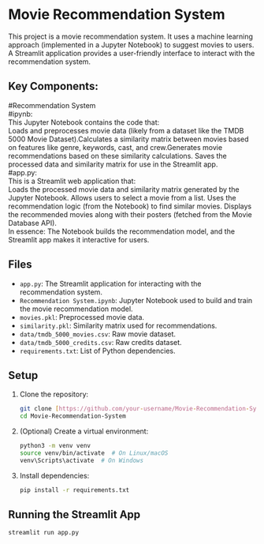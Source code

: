 # Movie Recommendation System

This project is a movie recommendation system. 
It uses a machine learning approach (implemented in a Jupyter Notebook) to suggest movies to users. <br>
A Streamlit application provides a user-friendly interface to interact with the recommendation system. <br>

## Key Components:

#Recommendation System <br>
#ipynb: <br> 
This Jupyter Notebook contains the code that:<br>
Loads and preprocesses movie data (likely from a dataset like the TMDB 5000 Movie Dataset).Calculates a similarity matrix between movies based on features like genre, keywords, cast, and crew.Generates movie recommendations based on these similarity calculations.
Saves the processed data and similarity matrix for use in the Streamlit app. <br>
#app.py:<br>
This is a Streamlit web application that: <br>
Loads the processed movie data and similarity matrix generated by the Jupyter Notebook.
Allows users to select a movie from a list.
Uses the recommendation logic (from the Notebook) to find similar movies.
Displays the recommended movies along with their posters (fetched from the Movie Database API). <br>
In essence: The Notebook builds the recommendation model, and the Streamlit app makes it interactive for users.
## Files

* `app.py`:  The Streamlit application for interacting with the recommendation system.
* `Recommendation System.ipynb`: Jupyter Notebook used to build and train the movie recommendation model.
* `movies.pkl`:  Preprocessed movie data.
* `similarity.pkl`:  Similarity matrix used for recommendations.
* `data/tmdb_5000_movies.csv`:  Raw movie dataset.
* `data/tmdb_5000_credits.csv`: Raw credits dataset.
* `requirements.txt`:  List of Python dependencies.

## Setup

1.  Clone the repository:
    ```bash
    git clone [https://github.com/your-username/Movie-Recommendation-System.git](https://github.com/jnishanjain/Movie-Recommendation-System.git)
    cd Movie-Recommendation-System
    ```
2.  (Optional) Create a virtual environment:
    ```bash
    python3 -m venv venv
    source venv/bin/activate  # On Linux/macOS
    venv\Scripts\activate  # On Windows
    ```
3.  Install dependencies:
    ```bash
    pip install -r requirements.txt
    ```

## Running the Streamlit App

```bash
streamlit run app.py
